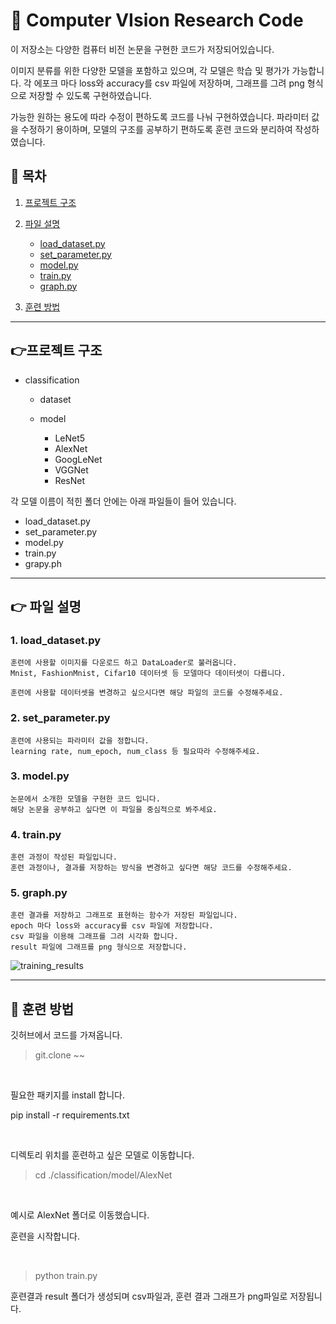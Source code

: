 # 📌 Computer VIsion Research Code

이 저장소는 다양한 컴퓨터 비전 논문을 구현한 코드가 저장되어있습니다. 

이미지 분류를 위한 다양한 모델을 포함하고 있으며, 각 모델은 학습 및 평가가 가능합니다.
각 에포크 마다 loss와 accuracy를 csv 파일에 저장하며, 그래프를 그려 png 형식으로 저장할 수 있도록 구현하였습니다.

가능한 원하는 용도에 따라 수정이 편하도록 코드를 나눠 구현하였습니다.
파라미터 값을 수정하기 용이하며, 모델의 구조를 공부하기 편하도록 훈련 코드와 분리하여 작성하였습니다.

## 📢 목차

1. [프로젝트 구조](#👉프로젝트-구조)

2. [파일 설명](#파일-설명)
    - [load_dataset.py](#load_dataset.py)
    - [set_parameter.py](#set_parameter.py)
    - [model.py](#model.py)
    - [train.py](#train.py)
    - [graph.py](#graph.py)
3. [훈련 방법](#훈련-방법)

-----

## 👉프로젝트 구조

- classification
    - dataset

    - model
        - LeNet5
        - AlexNet
        - GoogLeNet
        - VGGNet
        - ResNet

각 모델 이름이 적힌 폴더 안에는 아래 파일들이 들어 있습니다.

- load_dataset.py
- set_parameter.py
- model.py
- train.py
- grapy.ph

-----

## 👉 파일 설명

### 1. load_dataset.py

    훈련에 사용할 이미지를 다운로드 하고 DataLoader로 불러옵니다.
    Mnist, FashionMnist, Cifar10 데이터셋 등 모델마다 데이터셋이 다릅니다.

    훈련에 사용할 데이터셋을 변경하고 싶으시다면 해당 파일의 코드를 수정해주세요.

### 2. set_parameter.py

    훈련에 사용되는 파라미터 값을 정합니다.
    learning rate, num_epoch, num_class 등 필요따라 수정해주세요.

### 3. model.py

    논문에서 소개한 모델을 구현한 코드 입니다.
    해당 논문을 공부하고 싶다면 이 파일을 중심적으로 봐주세요.

### 4. train.py

    훈련 과정이 작성된 파일입니다.
    훈련 과정이나, 결과를 저장하는 방식을 변경하고 싶다면 해당 코드를 수정해주세요.

### 5. graph.py

    훈련 결과를 저장하고 그래프로 표현하는 함수가 저장된 파일입니다.
    epoch 마다 loss와 accuracy를 csv 파일에 저장합니다.
    csv 파일을 이용해 그래프를 그려 시각화 합니다.
    result 파일에 그래프를 png 형식으로 저장합니다.

![training_results](https://github.com/user-attachments/assets/6edc9b4b-1883-4e8b-b7d7-4d986d2eec56)


-----

## 📌 훈련 방법

깃허브에서 코드를 가져옵니다.

> git.clone ~~

<br>

필요한 패키지를 install 합니다.

pip install -r requirements.txt

<br>

디렉토리 위치를 훈련하고 싶은 모델로 이동합니다.

> cd ./classification/model/AlexNet

<br>

예시로 AlexNet 폴더로 이동했습니다.

훈련을 시작합니다.

<br>

> python train.py

훈련결과 result 폴더가 생성되며 csv파일과, 훈련 결과 그래프가 png파일로 저장됩니다.

